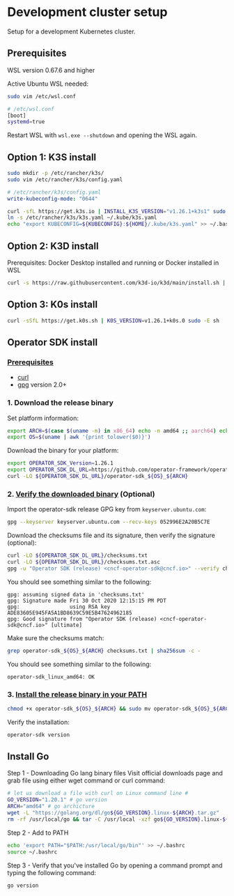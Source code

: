 # Development cluster setup

Setup for a development Kubernetes cluster.

## Prerequisites

WSL version 0.67.6 and higher

Active Ubuntu WSL needed:

```bash
sudo vim /etc/wsl.conf
```

```bash
# /etc/wsl.conf
[boot]
systemd=true
```

Restart WSL with `wsl.exe --shutdown` and opening the WSL again.

## Option 1: K3S install

```bash
sudo mkdir -p /etc/rancher/k3s/
sudo vim /etc/rancher/k3s/config.yaml
```

```yaml
# /etc/rancher/k3s/config.yaml
write-kubeconfig-mode: "0644"
```

```bash
curl -sfL https://get.k3s.io | INSTALL_K3S_VERSION="v1.26.1+k3s1" sudo -E sh -
ln -s /etc/rancher/k3s/k3s.yaml ~/.kube/k3s.yaml
echo "export KUBECONFIG=${KUBECONFIG}:${HOME}/.kube/k3s.yaml" >> ~/.bashrc
```

## Option 2: K3D install

Prerequisites:
Docker Desktop installed and running or Docker installed in WSL

```bash
curl -s https://raw.githubusercontent.com/k3d-io/k3d/main/install.sh | TAG=v5.4.7 bash
```

## Option 3: K0s install

```bash
curl -sSfL https://get.k0s.sh | K0S_VERSION=v1.26.1+k0s.0 sudo -E sh
```

## Operator SDK install

### [Prerequisites](https://v1-11-x.sdk.operatorframework.io/docs/installation/#prerequisites)

- [curl](https://curl.haxx.se/)
- [gpg](https://gnupg.org/) version 2.0+

### 1. Download the release binary

Set platform information:

```sh
export ARCH=$(case $(uname -m) in x86_64) echo -n amd64 ;; aarch64) echo -n arm64 ;; *) echo -n $(uname -m) ;; esac)
export OS=$(uname | awk '{print tolower($0)}')
```

Download the binary for your platform:

```sh
export OPERATOR_SDK_Version=1.26.1
export OPERATOR_SDK_DL_URL=https://github.com/operator-framework/operator-sdk/releases/download/${OPERATOR_SDK_Version}
curl -LO ${OPERATOR_SDK_DL_URL}/operator-sdk_${OS}_${ARCH}
```

### 2. [Verify the downloaded binary](https://v1-11-x.sdk.operatorframework.io/docs/installation/#2-verify-the-downloaded-binary) (Optional)

Import the operator-sdk release GPG key from `keyserver.ubuntu.com`:

```sh
gpg --keyserver keyserver.ubuntu.com --recv-keys 052996E2A20B5C7E
```

Download the checksums file and its signature, then verify the signature (optional):

```sh
curl -LO ${OPERATOR_SDK_DL_URL}/checksums.txt
curl -LO ${OPERATOR_SDK_DL_URL}/checksums.txt.asc
gpg -u "Operator SDK (release) <cncf-operator-sdk@cncf.io>" --verify checksums.txt.asc
```

You should see something similar to the following:

```console
gpg: assuming signed data in 'checksums.txt'
gpg: Signature made Fri 30 Oct 2020 12:15:15 PM PDT
gpg:                using RSA key ADE83605E945FA5A1BD8639C59E5B47624962185
gpg: Good signature from "Operator SDK (release) <cncf-operator-sdk@cncf.io>" [ultimate]
```

Make sure the checksums match:

```sh
grep operator-sdk_${OS}_${ARCH} checksums.txt | sha256sum -c -
```

You should see something similar to the following:

```console
operator-sdk_linux_amd64: OK
```

### 3. [Install the release binary in your PATH](https://v1-11-x.sdk.operatorframework.io/docs/installation/#3-install-the-release-binary-in-your-path)

```sh
chmod +x operator-sdk_${OS}_${ARCH} && sudo mv operator-sdk_${OS}_${ARCH} /usr/local/bin/operator-sdk
```

Verify the installation:

```sh
operator-sdk version
```

## Install Go

Step 1 - Downloading Go lang binary files
Visit official downloads page and grab file using either wget command or curl command:

```bash
# let us download a file with curl on Linux command line #
GO_VERSION="1.20.1" # go version
ARCH="amd64" # go archicture
wget -L "https://golang.org/dl/go${GO_VERSION}.linux-${ARCH}.tar.gz"
rm -rf /usr/local/go && tar -C /usr/local -xzf go${GO_VERSION}.linux-${ARCH}.tar.gz
```

Step 2  - Add to PATH

```bash
echo 'export PATH="$PATH:/usr/local/go/bin"' >> ~/.bashrc
source ~/.bashrc
```

Step 3 - Verify that you've installed Go by opening a command prompt and typing the following command:

```bash
go version
```
